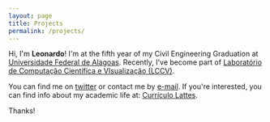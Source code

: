 ```yaml
---
layout: page
title: Projects
permalink: /projects/
---
```


Hi, I'm **Leonardo**!
I'm at the fifth year of my Civil Engineering Graduation at [Universidade Federal de Alagoas](http://ufal.br).
Recently, I've become part of [Laboratório de Computação Científica e VIsualização (LCCV)](http://lccv.ufal.br).

You can find me on [twitter](http://twitter.com/doublemilliways) or contact me by [e-mail](mailto:leonardo.ferreira@ctec.ufal.br).
If you're interested, you can find info about my academic life at: [Currículo Lattes](http://lattes.cnpq.br/6329248209954692).

Thanks!
